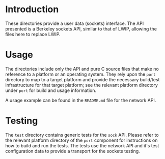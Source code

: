 # Introduction
These directories provide a user data (sockets) interface.  The API presented is a Berkeley sockets API, similar to that of LWIP, allowing the files here to replace LWIP. 

# Usage
The directories include only the API and pure C source files that make no reference to a platform or an operating system.  They rely upon the `port` directory to map to a target platform and provide the necessary build/test infrastructure for that target platform; see the relevant platform directory under `port` for build and usage information.

A usage example can be found in the `README.md` file for the network API.

# Testing
The `test` directory contains generic tests for the `sock` API. Please refer to the relevant platform directory of the `port` component for instructions on how to build and run the tests.  The tests use the network API and it's test configuration data to provide a transport for the sockets testing.